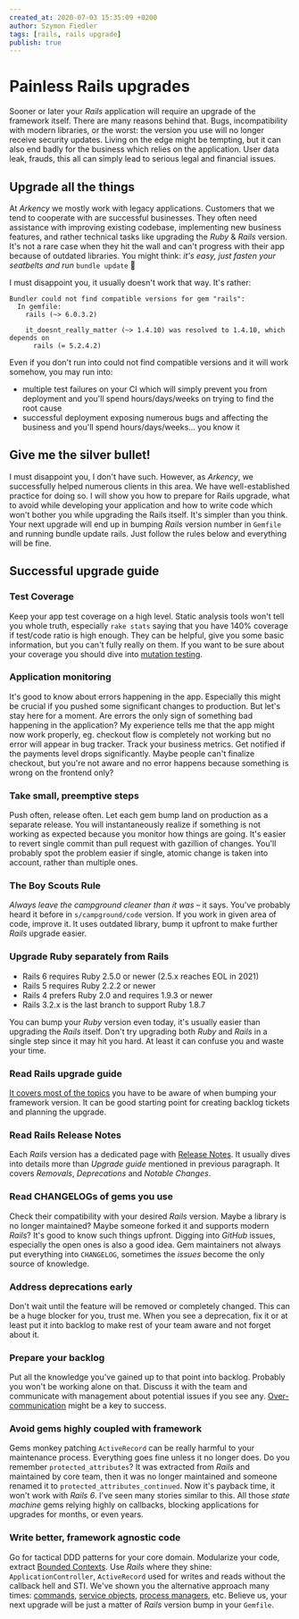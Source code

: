 ```yaml
---
created_at: 2020-07-03 15:35:09 +0200
author: Szymon Fiedler
tags: [rails, rails upgrade]
publish: true
---
```


# Painless Rails upgrades

Sooner or later your _Rails_ application will require an upgrade of the framework itself. There are many reasons behind that. Bugs, incompatibility with modern libraries, or the worst: the version you use will no longer receive security updates. Living on the edge might be tempting, but it can also end badly for the business which relies on the application. User data leak, frauds, this all can simply lead to serious legal and financial issues.

<!-- more -->

## Upgrade all the things

At _Arkency_ we mostly work with legacy applications. Customers that we tend to cooperate with are successful businesses. They often need assistance with improving existing codebase, implementing new business features, and rather technical tasks like upgrading the _Ruby_ & _Rails_ version. It's not a rare case when they hit the wall and can't progress with their app because of outdated libraries. You might think: _it's easy, just fasten your seatbelts and run_ `bundle update` 🙈

I must disappoint you, it usually doesn't work that way. It's rather:

```shell
Bundler could not find compatible versions for gem "rails":
  In gemfile:
    rails (~> 6.0.3.2)

    it_doesnt_really_matter (~> 1.4.10) was resolved to 1.4.10, which depends on
      rails (= 5.2.4.2)
```

Even if you don't run into could not find compatible versions and it will work somehow, you may run into:

- multiple test failures on your CI which will simply prevent you from deployment and you'll spend hours/days/weeks on trying to find the root cause
- successful deployment exposing numerous bugs and affecting the business and you'll spend hours/days/weeks... you know it

## Give me the silver bullet!

I must disappoint you, I don't have such. However, as _Arkency_, we successfully helped numerous clients in this area. We have well-established practice for doing so. I will show you how to prepare for Rails upgrade, what to avoid while developing your application and how to write code which won't bother you while upgrading the Rails itself. It's simpler than you think. Your next upgrade will end up in bumping _Rails_ version number in `Gemfile` and running bundle update rails. Just follow the rules below and everything will be fine.

## Successful upgrade guide

### Test Coverage

Keep your app test coverage on a high level. Static analysis tools won't tell you whole truth, especially `rake stats` saying that you have 140% coverage if test/code ratio is high enough. They can be helpful, give you some basic information, but you can't fully really on them. If you want to be sure about your coverage you should dive into [mutation testing](https://blog.arkency.com/tags/mutation-testing/).

### Application monitoring

It's good to know about errors happening in the app. Especially this might be crucial if you pushed some significant changes to production. But let's stay here for a moment. Are errors the only sign of something bad happening in the application? My experience tells me that the app might now work properly, eg. checkout flow is completely not working but no error will appear in bug tracker. Track your business metrics. Get notified if the payments level drops significantly. Maybe people can't finalize checkout, but you're not aware and no error happens because something is wrong on the frontend only?

### Take small, preemptive steps

Push often, release often. Let each gem bump land on production as a separate release. You will instantaneously realize if something is not working as expected because you monitor how things are going. It's easier to revert single commit than pull request with gazillion of changes. You'll probably spot the problem easier if single, atomic change is taken into account, rather than multiple ones.

### The Boy Scouts Rule

_Always leave the campground cleaner than it was_ – it says. You've probably heard it before in `s/campground/code` version. If you work in given area of code, improve it. It uses outdated library, bump it upfront to make further _Rails_ upgrade easier.

### Upgrade Ruby separately from Rails

- Rails 6 requires Ruby 2.5.0 or newer (2.5.x reaches EOL in 2021)
- Rails 5 requires Ruby 2.2.2 or newer
- Rails 4 prefers Ruby 2.0 and requires 1.9.3 or newer
- Rails 3.2.x is the last branch to support Ruby 1.8.7

You can bump your _Ruby_ version even today, it's usually easier than upgrading the _Rails_ itself. Don't try upgrading both _Ruby_ and _Rails_ in a single step since it may hit you hard. At least it can confuse you and waste your time.

### Read Rails upgrade guide

[It covers most of the topics](https://guides.rubyonrails.org/upgrading_ruby_on_rails.html) you have to be aware of when bumping your framework version. It can be good starting point for creating backlog tickets and planning the upgrade.

### Read Rails Release Notes

Each _Rails_ version has a dedicated page with [Release Notes](https://edgeguides.rubyonrails.org/6_0_release_notes.html). It usually dives into details more than _Upgrade guide_ mentioned in previous paragraph. It covers _Removals_, _Deprecations_ and _Notable Changes_.

### Read CHANGELOGs of gems you use

Check their compatibility with your desired _Rails_ version. Maybe a library is no longer maintained? Maybe someone forked it and supports modern _Rails_? It's good to know such things upfront. Digging into _GitHub_ issues, especially the open ones is also a good idea. Gem maintainers not always put everything into `CHANGELOG`, sometimes the _issues_ become the only source of knowledge.

### Address deprecations early

Don't wait until the feature will be removed or completely changed. This can be a huge blocker for you, trust me. When you see a deprecation, fix it or at least put it into backlog to make rest of your team aware and not forget about it.

### Prepare your backlog

Put all the knowledge you've gained up to that point into backlog. Probably you won't be working alone on that. Discuss it with the team and communicate with management about potential issues if you see any. [Over-communication](https://blog.arkency.com/2016/10/overcommunication-is-required-for-async-slash-remote-work/) might be a key to success.

### Avoid gems highly coupled with framework

Gems monkey patching `ActiveRecord` can be really harmful to your maintenance process. Everything goes fine unless it no longer does. Do you remember `protected_attributes`? It was extracted from _Rails_ and maintained by core team, then it was no longer maintained and someone renamed it to `protected_attributes_continued`. Now it's payback time, it won't work with _Rails 6_. I've seen many stories similar to this. All those _state machine_ gems relying highly on callbacks, blocking applications for upgrades for months, or even years.

### Write better, framework agnostic code

Go for tactical DDD patterns for your core domain. Modularize your code, extract [Bounded Contexts](https://blog.arkency.com/tags/bounded-context/). Use _Rails_ where they shine: `ApplicationController`, `ActiveRecord` used for writes and reads without the callback hell and STI. We've shown you the alternative approach many times: [commands](https://blog.arkency.com/tags/commands/), [service objects](https://blog.arkency.com/tags/service-objects/), [process managers](https://blog.arkency.com/tags/process-manager/), etc. Believe us, your next upgrade will be just a matter of _Rails_ version bump in your `Gemfile`.
